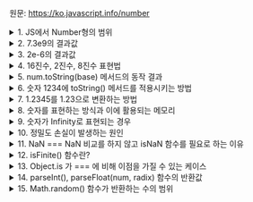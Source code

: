 원문: https://ko.javascript.info/number

<details>
  <summary>1. JS에서 Number형의 범위</summary>
  
  -2^53 ~ 2^53
</details>

<details>
  <summary>2. 7.3e9의 결과값</summary>
  
  7,300,000,000

  e 왼쪽의 수에 e 오른쪽의 수만큼 10의 거듭제곱을 곱한다
</details>

<details>
  <summary>3. 2e-6의 결과값</summary>
  
  0.000002
</details>

<details>
  <summary>4. 16진수, 2진수, 8진수 표현법</summary>
  
  - 16진수 : 0x
  - 8진수 : 0o
  - 2진수 : 0b
</details>

<details>
  <summary>5. num.toString(base) 메서드의 동작 결과</summary>

  num을 base진법으로 표현한 후, 문자열로 전환
</details>

<details>
  <summary>6. 숫자 1234에 toString() 메서드를 적용시키는 방법</summary>

  1. 1234..toString(2);

  2. (1234).toString(2);

  소수점을 두 개 붙인 것은 1234.toString()을 하면 . 오른쪽을 소수부로 인식해 에러가 발생할 수 있기 때문
</details>

<details>
  <summary>7. 1.2345를 1.23으로 변환하는 방법</summary>

  ```js
  let num = 1.2345;

  Math.floor(num * 100) / 100; // 1.23
  num.toFixed(2); // '1.23' toFixed는 문자열을 반환한다.
  ```
</details>

<details>
  <summary>8. 숫자를 표현하는 방식과 이에 활용되는 메모리</summary>

  64비트 IEEE-754

  
  - 52비트 - 숫자 저장

  - 11비트 - 소수점 위치 저장

  - 1비트 - 부호 저장
</details>

<details>
  <summary>9. 숫자가 Infinity로 표현되는 경우</summary>

  64비트 메모리 공간 내 저장할 수 없는 경우
</details>

<details>
  <summary>10. 정밀도 손실이 발생하는 원인</summary>

  숫자는 2진법을 통해 저장된다.

  따라서 2의 거듭제곱이 아닌 수로 나눠진 수를 2진법에서는 무한소수가 될 수 있어 정확하게 저장할 방법이 없다. 

  IEEE-754에서는 숫자를 반올림하여 이를 해결하나 그 때 발생하는 미세한 정밀도 손실은 그대로 저장되어 0.1 + 0.2 === 0.3 은 false가 된다. 0.1과 0.2를 더할 때 각 수의 정밀도 손실까지도 더해지기 때문이다.
</details>

<details>
  <summary>11. NaN === NaN 비교를 하지 않고 isNaN 함수를 필요로 하는 이유</summary>

  NaN은 자기 자신을 포함하여 그 어떤 값과도 논리 평가에서 참을 반환하지 않기 때문

  ```js
  NaN === NaN; // false
  ```
</details>

<details>
  <summary>12. isFinite() 함수란?</summary>

  인수를 숫자형으로 변환했을 때, NaN / Infinity / -Infinity 가 아닌 일반적인 숫자일 경우 참을 반환
</details>

<details>
  <summary>13. Object.is 가 === 에 비해 이점을 가질 수 있는 케이스</summary>

  1. NaN과 NaN을 비교할 때 Object.is(NaN, NaN)은 true를 반환

  2. 0과 -0이 다르게 취급되어야 할 때. Object.is(0, -0)은 false를 반환
</details>

<details>
  <summary>14. parseInt(), parseFloat(num, radix) 함수의 반환값</summary>

  문자열 num에서 radix진법의 수를 파싱해 반환

  문자열 내에서 불가능할 때까지 숫자를 읽은 후 해당 숫자를 반환

  숫자를 읽어나가다가 불가능한 지점에 도달했을 경우, 이미 읽어온 숫자를 반환

  아무 숫자를 읽지 못했다면 NaN를 반환
</details>

<details>
  <summary>15. Math.random() 함수가 반환하는 수의 범위</summary>

  0에서 1사이 (1은 미포함)
</details>

